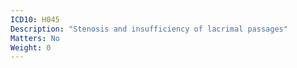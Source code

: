 ```yaml
---
ICD10: H045
Description: "Stenosis and insufficiency of lacrimal passages"
Matters: No
Weight: 0
---
```


